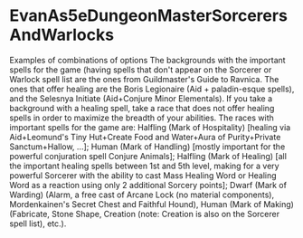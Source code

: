 # EvanAs5eDungeonMasterSorcerersAndWarlocks
Examples of combinations of options
The backgrounds with the important spells for the game (having spells that don't appear on the Sorcerer or Warlock spell list are the ones from Guildmaster's Guide to Ravnica. The ones that offer healing are the Boris Legionaire (Aid + paladin-esque spells), and the Selesnya Initiate (Aid+Conjure Minor Elementals). If you take a background with a healing spell, take a race that does not offer healing spells in order to maximize the breadth of your abilities.
The races with important spells for the game are: Halfling (Mark of Hospitality) [healing via Aid+Leomund's Tiny Hut+Create Food and Water+Aura of Purity+Private Sanctum+Hallow, ...]; Human (Mark of Handling) [mostly important for the powerful conjuration spell Conjure Animals]; Halfling (Mark of Healing) [all the important healing spells between 1st and 5th level, making for a very powerful Sorcerer with the ability to cast Mass Healing Word or Healing Word as a reaction using only 2 additional Sorcery points]; Dwarf (Mark of Warding) (Alarm, a free cast of Arcane Lock (no material components), Mordenkainen's Secret Chest and Faithful Hound), Human (Mark of Making) (Fabricate, Stone Shape, Creation (note: Creation is also on the Sorcerer spell list), etc.).
